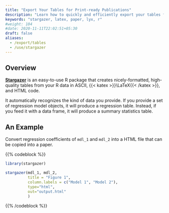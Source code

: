 ```yaml
---
title: "Export Your Tables for Print-ready Publications"
description: "Learn how to quickly and efficiently export your tables for your paper."
keywords: "stargazer, latex, paper, lyx, r"
#weight: 104
#date: 2020-11-11T22:02:51+05:30
draft: false
aliases:
  - /export/tables
  - /use/stargazer
---
```


## Overview

**[Stargazer](https://www.rdocumentation.org/packages/stargazer/versions/5.2.2/topics/stargazer)** is an easy-to-use R package that creates nicely-formatted, high-quality tables from your R data in ASCII, {{< katex >}}\LaTeX{{< /katex >}}, and HTML code.

It automatically recognizes the kind of data you provide. If you provide a set of regression model objects, it will produce a regression table. Instead, if you feed it with a data frame, it will produce a summary statistics table.

## An Example

Convert regression coefficients of `mdl_1` and `mdl_2` into a HTML file that can be copied into a paper.

{{% codeblock %}}
```R
library(stargazer)

stargazer(mdl_1, mdl_2,
          title = "Figure 1",
          column.labels = c("Model 1", "Model 2"),
          type="html",
          out="output.html"  
          )
```
{{% /codeblock %}}
